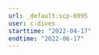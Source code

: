 ```yaml
---
url: _default:scp-6995
user: c-dives
starttime: "2022-04-17"
endtime: "2022-06-17"
---
```

<reserve />